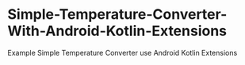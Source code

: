 # Simple-Temperature-Converter-With-Android-Kotlin-Extensions
Example Simple Temperature Converter use Android Kotlin Extensions
